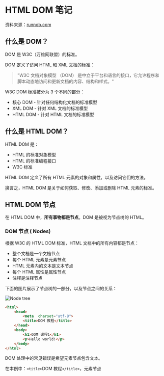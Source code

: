 
# HTML DOM 笔记 
资料来源：[runnob.com](https://www.runoob.com/htmldom/htmldom-intro.html)

## 什么是 DOM？

DOM 是 W3C（万维网联盟）的标准。

DOM 定义了访问 HTML 和 XML 文档的标准：

> "W3C 文档对象模型 （DOM） 是中立于平台和语言的接口，它允许程序和脚本动态地访问和更新文档的内容、结构和样式。"

W3C DOM 标准被分为 3 个不同的部分：

-   核心 DOM - 针对任何结构化文档的标准模型
-   XML DOM - 针对 XML 文档的标准模型
-   HTML DOM - 针对 HTML 文档的标准模型

## 什么是 HTML DOM？

HTML DOM 是：

-   HTML 的标准对象模型
-   HTML 的标准编程接口
-   W3C 标准

HTML DOM 定义了所有 HTML 元素的对象和属性，以及访问它们的方法。

换言之，HTML DOM 是关于如何获取、修改、添加或删除 HTML 元素的标准。

## HTML DOM  节点

在 HTML DOM 中，**所有事物都是节点**。DOM 是被视为节点树的 HTML。

### DOM 节点 ( Nodes)

根据 W3C 的 HTML DOM 标准，HTML 文档中的所有内容都是节点：

-   整个文档是一个文档节点
-   每个 HTML 元素是元素节点
-   HTML 元素内的文本是文本节点
-   每个 HTML 属性是属性节点
-   注释是注释节点

下面的图片展示了节点树的一部分，以及节点之间的关系：

![Node tree](https://www.runoob.com/wp-content/uploads/2013/09/dom_navigate.gif)

~~~html
<html>  
	<head>  
		<meta  charset="utf-8">  
		<title>DOM 教程</title>  
	</head>  
	<body>  
		<h1>DOM 课程1</h1>  
		<p>Hello world!</p>  
	</body> 
</html>
~~~
DOM 处理中的常见错误是希望元素节点包含文本。

在本例中：`<title>`DOM 教程`</title>`，元素节点 <title>，包含值为 "DOM 教程" 的文本节点。`<title>` 节点也拥有一个子节点：文本节点 "DOM 教程"

可通过节点的  innerHTML  属性来访问文本节点的值。

## HTML DOM  方法

HTML DOM 方法是我们可以在节点（HTML 元素）上执行的动作。

HTML DOM 属性是我们可以在节点（HTML 元素）设置和修改的值。

### 编程接口

可通过 JavaScript （以及其他编程语言）对 HTML DOM 进行访问。

所有 HTML 元素被定义为对象，而编程接口则是对象方法和对象属性。

方法是您能够执行的动作（比如添加或修改元素）。

属性是您能够获取或设置的值（比如节点的名称或内容）。

### 一些 DOM 对象方法

这里提供一些您将在本教程中学到的常用方法:

getElementById() - 返回带有指定 ID 的元素。

getElementsByTagName() - 返回包含带有指定标签名称的所有元素的节点列表（集合/节点数组）。

getElementsByClassName() - 返回包含带有指定类名的所有元素的节点列表。

appendChild() - 把新的子节点添加到指定节点。

removeChild() - 删除子节点。

replaceChild() - 替换子节点。

insertBefore() - 在指定的子节点前面插入新的子节点。

createAttribute() - 创建属性节点。

createElement() - 创建元素节点。

createTextNode() - 创建文本节点。

getAttribute() - 返回指定的属性值。

setAttribute() - 把指定属性设置或修改为指定的值。

## HTML DOM  属性

属性是节点（HTML 元素）的值，您能够获取或设置。属性本身也是节点。

### nodeName 与 nodeValue
nodeName 属性规定节点的名称。

-   nodeName 是只读的
-   元素节点的 nodeName 与标签名相同
-   属性节点的 nodeName 与属性名相同
-   文本节点的 nodeName 始终是 #text
-   文档节点的 nodeName 始终是 #document

nodeValue 属性规定节点的值。

-   元素节点的 nodeValue 是 undefined 或 null
-   文本节点的 nodeValue 是文本本身
-   属性节点的 nodeValue 是属性值

### nodeType 属性

nodeType 属性返回节点的类型。nodeType 是只读的。

比较重要的节点类型有：

元素节点 - 1

属性节点 - 2

文本节点 - 3

注释节点 - 8

文档节点 - 9

## HTML DOM 访问
访问 HTML 元素等同于访问节点

您能够以不同的方式来访问 HTML 元素：

-   通过使用 getElementById() 方法
-   通过使用 getElementsByTagName() 方法
-   通过使用 getElementsByClassName() 方法
**注意：**getElementsByClassName() 在 Internet Explorer 5,6,7,8 中无效。

#### id , class 与 name 的区别 ([参考](https://www.cnblogs.com/polk6/archive/2013/05/28/3101571.html))
1. name ：指定标签的名称。在form表单中作为传递给服务器单列表的变量名。 e.g. `<input type="text" name="username" />` 传到服务器为：`username='text的值'`。也可用name 合并选择多个标签，统一操作。
2. id ：指定标签的唯一标识。
3. class ：指定标签的类名。CSS操作，把一些特定样式放到一个class类中，需要此样式的标签，可以在添加此类。**注意** 可以把多个类，放在一个class属性里，但必须用空格隔开；如：class='btnsubmit btnopen'

##### 用法举例
~~~html
<input type="radio" name='sex'/>男
<input type="radio" name='sex'/>女
<input type=password id="userpwd" />
<input type=button class="btnsubmit" />
~~~
首先记住优先级顺序：id>name>class,什么是优先级呢？说白了就是精确定位的准确度，[CSS选择器](https://wenwen.sogou.com/s/?w=CSS%E9%80%89%E6%8B%A9%E5%99%A8&ch=ww.xqy.chain)选择的先后顺序。
再说说用法，getElementById()返回固定id的对象，HTML文档中id对象一般是唯一的；getElementsByName()和getElementsByClassName()返回的是一个数组，HTML文档中name属性和class属性不是唯一的. class 往往定义一类css样式，然后在多处使用。

## HTML DOM 修改

修改 HTML DOM 意味着许多不同的方面：

-   创建 / 改变 HTML 内容 - `.innerHTML`
-   改变 CSS 样式 - `.style`
-   改变 HTML 属性 -  
-   创建新的 HTML 元素 - 首先必须创建该元素（元素节点），然后把它追加到已有的元素上。e.g.
~~~html
<div  id="div1">  
	<p  id="p1">这是一个段落。</p>  
	<p  id="p2">这是另一个段落。</p>  
</div>  
<script> 
	var para=document.createElement("p"); 
	var node=document.createTextNode("这是一个新段落。"); 			
	para.appendChild(node); 
	var element=document.getElementById("div1"); 	
	element.appendChild(para); 
</script>
~~~
-   删除已有的 HTML 元素
如需删除 HTML 元素，您必须清楚该元素的父元素：
~~~html
<div  id="div1">  
	<p  id="p1">这是一个段落。</p>  
	<p  id="p2">这是另一个段落。</p>  
</div>  
<script> 
	var parent=document.getElementById("div1"); 
	var child=document.getElementById("p1"); 
	parent.removeChild(child); 
</script>
~~~
- 替换 HTML 元素
~~~html
<div  id="div1">  
	<p  id="p1">这是一个段落。</p>  
	<p  id="p2">这是另外一个段落。</p>  
</div>  
<script> 
	var parent=document.getElementById("div1"); 
	var child=document.getElementById("p1"); 
	var para=document.createElement("p"); 
	var node=document.createTextNode("这是一个新的段落。"); 
	para.appendChild(node); 
	parent.replaceChild(para,child); 
</script>
~~~
-   使用 / 改变事件（处理程序）
~~~html
<p  id="p1">Hello world!</p>  
<script> function ChangeText() { 
	document.getElementById("p1").innerHTML="Hello Runoob!"; } 
</script>  
<input  type="button"  onclick="ChangeText()"  value="修改文本"  />
~~~

## HTML DOM 事件
当事件发生时，可以执行 JavaScript，比如当用户点击一个 HTML 元素时。

如需在用户点击某个元素时执行代码，请把 JavaScript 代码添加到 HTML 事件属性中。

HTML 事件的例子：

-   当用户点击鼠标时
~~~html
<script> 
	function changetext(id){ 
		id.innerHTML="Ooops!"; 
	} 
</script>  
</head>  
	<body>  
		<h1  onclick="changetext(this)">点击文本!</h1>
	...
~~~
-   当网页已加载时
当用户进入或离开页面时，会触发 onload 和 onunload 事件。
onload 事件可用于检查访客的浏览器类型和版本，以便基于这些信息来加载不同版本的网页。
onload 和 onunload 事件可用于处理 cookies。 - `<body  onload="checkCookies()">`

-   当图片已加载时
-   当鼠标移动到元素上时
onmouseover 和 onmouseout 事件可用于在鼠标指针移动到或离开元素时触发函数。
-   当输入字段被改变时
onchange 事件常用于输入字段的验证。 `<input  type="text"  id="fname"  onchange="upperCase()">`
-   当 HTML 表单被提交时
-   当用户触发按键时
onmousedown、onmouseup 以及 onclick 事件是鼠标点击的全部过程。首先当某个鼠标按钮被点击时，触发 onmousedown 事件，然后，当鼠标按钮被松开时，会触发 onmouseup 事件，最后，当鼠标点击完成时，触发 onclick 事件。

## HTML DOM 导航
#### HTML 节点列表
getElementsByTagName() 方法返回_节点列表_。节点列表是一个节点数组。
`var  x=document.getElementsByTagName("p"); y=x[1];` - 访问第二个`<p>`.

`length` 获取节点列表的长度
~~~javascript
x=document.getElementsByTagName("p"); 
for  (i=0;i<x.length;i++)  {  
	document.write(x[i].innerHTML); 
	document.write("<br>"); 
}
~~~

#### 导航节点关系
~~~html
<html>  
	<head>  
		<meta  charset="utf-8">  
	</head>  
	<body>  
		<p>Hello World!</p>  
		<div>  
			<p>DOM 是非常有用的!</p>  
			<p>这个实例演示了节点的关系。</p>  
		</div>  
	</body>  
</html>
~~~
-   首个 `<p>` 元素是 `<body>` 元素的首个子元素（firstChild）
-   `<div>` 元素是 `<body>` 元素的最后一个子元素（lastChild）
-  ` <body>` 元素是首个 `<p>` 元素和 `<div>` 元素的父节点（parentNode）

#### DOM 根节点
这里有两个特殊的属性，可以访问全部文档：

-   document.documentElement - 全部文档
-   document.body - 文档的主体

#### childNodes 和 nodeValue
~~~html
<p  id="intro">Hello World!</p>  
<script> 
	txt=document.getElementById("intro").childNodes[0].nodeValue; 
	document.write(txt); 
</script>
~~~
**注意： ** 在上面的例子中，getElementById 是一个方法，而 childNodes 和 nodeValue 是属性。




<!--stackedit_data:
eyJoaXN0b3J5IjpbLTE3ODIzNTU0MjMsLTEyMTc0NDY0OTUsMT
A0OTEyODQ5MCwxNTE0NzE2MTc5LDE5NjAxODE4NSwtNDUxNDM2
NjIyLDEwMzQyNTU2Myw0Njk2NDgyODMsLTU4OTU1NjA2NSw3NT
gzODIwMTcsNDAxMjM1MTYsMTM0MTU1MTU4MiwxNTE0OTA4MjY3
LDIxMjYxMDkyNzEsLTE3NDAzNTQ5OTcsLTQzNjAwNjY3MywtMz
A1NTMwODk1XX0=
-->